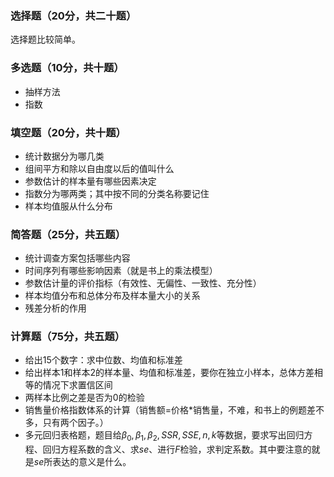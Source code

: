 ### 选择题（20分，共二十题）


 选择题比较简单。
 

 ### 多选题（10分，共十题）


 - 抽样方法
- 指数


 ### 填空题（20分，共十题）


 - 统计数据分为哪几类
- 组间平方和除以自由度以后的值叫什么
- 参数估计的样本量有哪些因素决定
- 指数分为哪两类；其中按不同的分类名称要记住
- 样本均值服从什么分布


 ### 简答题（25分，共五题）


 - 统计调查方案包括哪些内容
- 时间序列有哪些影响因素（就是书上的乘法模型）
- 参数估计量的评价指标（有效性、无偏性、一致性、充分性）
- 样本均值分布和总体分布及样本量大小的关系
- 残差分析的作用


 ### 计算题（75分，共五题）


 - 给出15个数字：求中位数、均值和标准差
- 给出样本1和样本2的样本量、均值和标准差，要你在独立小样本，总体方差相等的情况下求置信区间
- 两样本比例之差是否为0的检验
- 销售量价格指数体系的计算（销售额=价格*销售量，不难，和书上的例题差不多，只有两个因子。）
- 多元回归表格题，题目给$\beta_0,\beta_1,\beta_2,SSR,SSE,n,k$等数据，要求写出回归方程、回归方程系数的含义、求$se$、进行$F$检验，求判定系数。其中要注意的就是$se$所表达的意义是什么。
